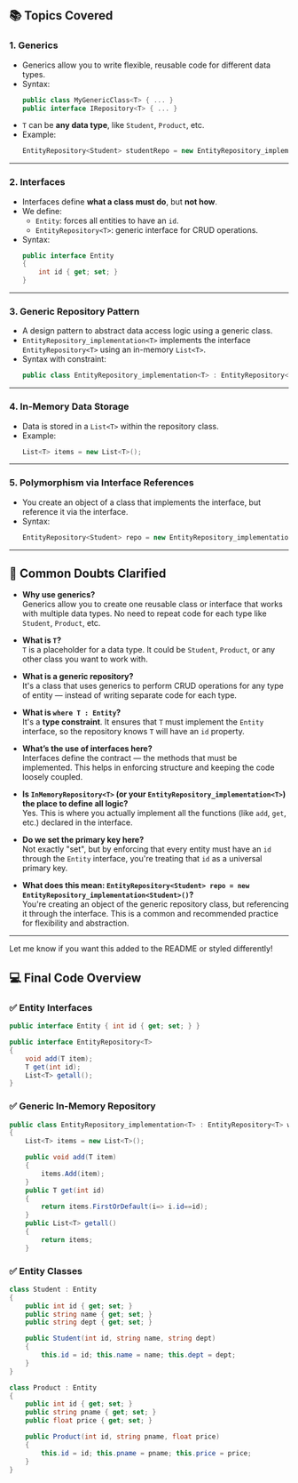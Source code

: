 ## 📚 Topics Covered

### 1. **Generics**
- Generics allow you to write flexible, reusable code for different data types.
- Syntax:
  ```csharp
  public class MyGenericClass<T> { ... }
  public interface IRepository<T> { ... }
  ```
- `T` can be **any data type**, like `Student`, `Product`, etc.
- Example:
  ```csharp
  EntityRepository<Student> studentRepo = new EntityRepository_implementation<Student>();
  ```

---

### 2. **Interfaces**
- Interfaces define **what a class must do**, but **not how**.
- We define:
  - `Entity`: forces all entities to have an `id`.
  - `EntityRepository<T>`: generic interface for CRUD operations.
- Syntax:
  ```csharp
  public interface Entity
  {
      int id { get; set; }
  }
  ```

---

### 3. **Generic Repository Pattern**
- A design pattern to abstract data access logic using a generic class.
- `EntityRepository_implementation<T>` implements the interface `EntityRepository<T>` using an in-memory `List<T>`.
- Syntax with constraint:
  ```csharp
  public class EntityRepository_implementation<T> : EntityRepository<T> where T : Entity
  ```

---

### 4. **In-Memory Data Storage**
- Data is stored in a `List<T>` within the repository class.
- Example:
  ```csharp
  List<T> items = new List<T>();
  ```

---

### 5. **Polymorphism via Interface References**
- You create an object of a class that implements the interface, but reference it via the interface.
- Syntax:
  ```csharp
  EntityRepository<Student> repo = new EntityRepository_implementation<Student>();
  ```

---


## 🤔 Common Doubts Clarified

- **Why use generics?**  
  Generics allow you to create one reusable class or interface that works with multiple data types. No need to repeat code for each type like `Student`, `Product`, etc.

- **What is `T`?**  
  `T` is a placeholder for a data type. It could be `Student`, `Product`, or any other class you want to work with.

- **What is a generic repository?**  
  It's a class that uses generics to perform CRUD operations for any type of entity — instead of writing separate code for each type.

- **What is `where T : Entity`?**  
  It's a **type constraint**. It ensures that `T` must implement the `Entity` interface, so the repository knows `T` will have an `id` property.

- **What’s the use of interfaces here?**  
  Interfaces define the contract — the methods that must be implemented. This helps in enforcing structure and keeping the code loosely coupled.

- **Is `InMemoryRepository<T>` (or your `EntityRepository_implementation<T>`) the place to define all logic?**  
  Yes. This is where you actually implement all the functions (like `add`, `get`, etc.) declared in the interface.

- **Do we set the primary key here?**  
  Not exactly "set", but by enforcing that every entity must have an `id` through the `Entity` interface, you're treating that `id` as a universal primary key.

- **What does this mean: `EntityRepository<Student> repo = new EntityRepository_implementation<Student>()`?**  
  You're creating an object of the generic repository class, but referencing it through the interface. This is a common and recommended practice for flexibility and abstraction.

---

Let me know if you want this added to the README or styled differently!

## 💻 Final Code Overview

### ✅ Entity Interfaces
```csharp
public interface Entity { int id { get; set; } }

public interface EntityRepository<T>
{
    void add(T item);
    T get(int id);
    List<T> getall();
}
```

### ✅ Generic In-Memory Repository
```csharp
public class EntityRepository_implementation<T> : EntityRepository<T> where T:Entity
{
    List<T> items = new List<T>();

    public void add(T item)
    {
        items.Add(item);
    }
    public T get(int id)
    {
        return items.FirstOrDefault(i=> i.id==id);
    }
    public List<T> getall()
    {
        return items;
    }
```

### ✅ Entity Classes
```csharp
class Student : Entity
{
    public int id { get; set; }
    public string name { get; set; }
    public string dept { get; set; }

    public Student(int id, string name, string dept)
    {
        this.id = id; this.name = name; this.dept = dept;
    }
}

class Product : Entity
{
    public int id { get; set; }
    public string pname { get; set; }
    public float price { get; set; }

    public Product(int id, string pname, float price)
    {
        this.id = id; this.pname = pname; this.price = price;
    }
}
```


